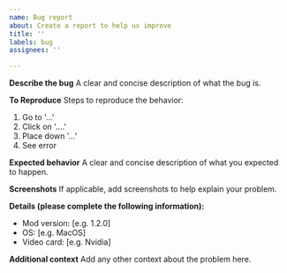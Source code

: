 ```yaml
---
name: Bug report
about: Create a report to help us improve
title: ''
labels: bug
assignees: ''

---
```


**Describe the bug**
A clear and concise description of what the bug is.

**To Reproduce**
Steps to reproduce the behavior:
1. Go to '...'
2. Click on '....'
3. Place down '...'
4. See error

**Expected behavior**
A clear and concise description of what you expected to happen.

**Screenshots**
If applicable, add screenshots to help explain your problem.

**Details (please complete the following information):**
 - Mod version: [e.g. 1.2.0]
 - OS: [e.g. MacOS]
 - Video card: [e.g. Nvidia]

**Additional context**
Add any other context about the problem here.
